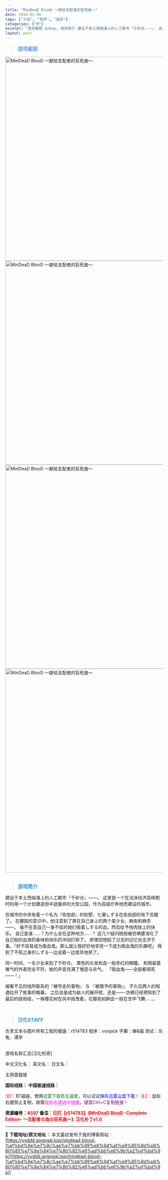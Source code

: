 ```yaml
---
title: "MinDeaD BlooD ～献给支配者的狂死曲～"
date: 2018-03-08
tags: ["少女", "猎奇", "诡异"]
categories: ["M"]
excerpt: "游戏截图 &nbsp; 游戏简介 建设于本土西端海上的人工都市『千砂仓』——。 这里是一个在泡沫经济高峰期时利用一个计划建造但中途废弃的大型公园，作为高级疗养地而建设的城市。 在城市的中央有着一个名为『佐伯邸』的别墅，七瀬しずる在佐伯邸的地下苏醒了。 在朦胧的意识中，他注意到了靠在自己身上的两个美少&hellip;"
layout: post
---
```


<div>
<blockquote><b><span style="font-size: 12pt; color: #6699ff;">游戏截图</span></b></blockquote>
<div><img title="点击放大" src="https://yyddd.gogogal.top/wp-content/uploads/2025/04/20250430_6811eb0fbc78d.webp" alt="MinDeaD BlooD ～献给支配者的狂死曲～" width="650" /></div>
<div><img title="点击放大" src="https://yyddd.gogogal.top/wp-content/uploads/2025/04/20250430_6811eb117b78c.webp" alt="MinDeaD BlooD ～献给支配者的狂死曲～" width="650" /></div>
<div><img title="点击放大" src="https://yyddd.gogogal.top/wp-content/uploads/2025/04/20250430_6811eb12e62d8.webp" alt="MinDeaD BlooD ～献给支配者的狂死曲～" width="650" /></div>
<div><img title="点击放大" src="https://yyddd.gogogal.top/wp-content/uploads/2025/04/20250430_6811eb1436bc8.webp" alt="MinDeaD BlooD ～献给支配者的狂死曲～" width="650" /></div>
&nbsp;
<blockquote><b><span style="font-size: 12pt; color: #3399cc;">游戏简介</span></b></blockquote>
<div>建设于本土西端海上的人工都市『千砂仓』——。
这里是一个在泡沫经济高峰期时利用一个计划建造但中途废弃的大型公园，作为高级疗养地而建设的城市。

在城市的中央有着一个名为『佐伯邸』的别墅，七瀬しずる在佐伯邸的地下苏醒了。
在朦胧的意识中，他注意到了靠在自己身上的两个美少女，麻由和麻奈――。
毫不在意自己一身不挂的她们吸着しずる的血，然后给予他肉体上的快乐。
自己是谁……？为什么会在这种地方……？
这几个疑问统统被仿佛要溶化了自己般的血液的香味和快乐的冲动打碎了。
即使回想起了过去的记忆也无济于事。「好不容易成为吸血鬼。那么就让我好好地享受一下成为吸血鬼的乐趣吧」
得到了不死之身的しずる一边说着一边诡异地笑了。

同一时间，一名少女来到了千砂仓。
栗色的头发和血一般赤红的眼瞳。
和残留着稚气的外表完全不符，她的声音充满了憎恶与杀气。
「吸血鬼――全部都得死――！」

被看不见的线所联系的『被夺走的事物』 与 『被赠予的事物』。
不久后两人的相遇拉开了故事的帷幕。
之后会是成为敌人的展开呢，还是——
仿佛已经预知到了最后的结局般，一株樱花树在风中摇曳着，花瓣宛如鲜血一般在空中飞舞……。</div>
&nbsp;
<blockquote><b><span style="font-size: 12pt; color: #3399cc;">汉化STAFF</span></b></blockquote>
<div>负责文本与图片所有工程的傻逼：r514783
程序：vonjack
字幕：蝉&amp;猫
测试：乌龟、谭亭</div>
&nbsp;

游戏名称汇总[汉化检索]

中文汉化名：
英文名：
日文名：
</div>
<div class="panel panel-primary">
<div class="panel-heading">主用盘链接</div>
<div class="panel-body">

<b>国际线路：</b>
<b>中国极速线路：</b>


<span style="color: #ff0000;">注1：</span>BT磁链，使用<span style="color: #008000;">迅雷下载若无速度</span>，可以试试<span style="color: #0000ff;">保存迅雷云盘下载！</span>
<span style="color: #ff0000;">注2：</span>鼠标右键禁止复制，故需<span style="color: #ff00ff;">鼠标左键选中链接</span>，<span style="color: #800080;">键盘Ctrl+C复制链接！</span>

</div>
<div class="panel-footer"><span style="color: #ff0000;"><b><span style="color: #000000;">资源编号</span>：A597</b></span>
<span style="color: #ff0000;"><b><span style="color: #000000;">备注</span>：已打【r514783】《MinDeaD BlooD -Complete Edition- ～支配者の為の狂死曲～》汉化补丁v1.0</b></span></div>
</div>

---
📖 **下载地址/原文地址：** 本文最初发布于我的博客网站：[https://yyddd.gogogal.top/mindead-blood-%ef%bd%9e%e7%8c%ae%e7%bb%99%e6%94%af%e9%85%8d%e8%80%85%e7%9a%84%e7%8b%82%e6%ad%bb%e6%9b%b2%ef%bd%9e/](https://yyddd.gogogal.top/mindead-blood-%ef%bd%9e%e7%8c%ae%e7%bb%99%e6%94%af%e9%85%8d%e8%80%85%e7%9a%84%e7%8b%82%e6%ad%bb%e6%9b%b2%ef%bd%9e/)
